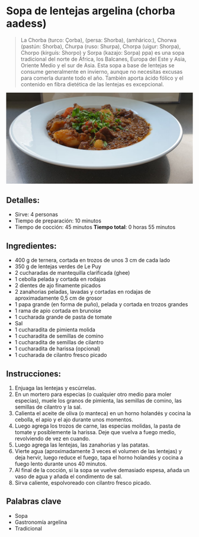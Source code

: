 # Sopa de lentejas argelina (chorba aadess)

> La Chorba (turco: Çorba), (persa: Shorba), (amhárico:), Chorwa (pastún: Shorba), Churpa (ruso: Shurpa), Chorpa (uigur: Shorpa), Chorpo (kirguís: Shorpo) y Sorpa (kazajo: Sorpa) ppa) es una sopa tradicional del norte de África, los Balcanes, Europa del Este y Asia, Oriente Medio y el sur de Asia. Esta sopa a base de lentejas se consume generalmente en invierno, aunque no necesitas excusas para comerla durante todo el año. También aporta ácido fólico y el contenido en fibra dietética de las lentejas es excepcional.

![Sopa de lentejas argelina](https://github.com/anamorph/recettes/blob/main/photos/fr-soupe-aux-lentilles-algerienne-01.jpg?raw=true)

## Detalles:
* Sirve: 4 personas
* Tiempo de preparación: 10 minutos
* Tiempo de cocción: 45 minutos
**Tiempo total**: 0 horas 55 minutos

## Ingredientes:
* 400 g de ternera, cortada en trozos de unos 3 cm de cada lado
* 350 g de lentejas verdes de Le Puy
* 2 cucharadas de mantequilla clarificada (ghee)
* 1 cebolla pelada y cortada en rodajas
* 2 dientes de ajo finamente picados
* 2 zanahorias peladas, lavadas y cortadas en rodajas de aproximadamente 0,5 cm de grosor
* 1 papa grande (en forma de puño), pelada y cortada en trozos grandes
* 1 rama de apio cortada en brunoise
* 1 cucharada grande de pasta de tomate
* Sal
* 1 cucharadita de pimienta molida
* 1 cucharadita de semillas de comino
* 1 cucharadita de semillas de cilantro
* 1 cucharadita de harissa (opcional)
* 1 cucharada de cilantro fresco picado

## Instrucciones:
1. Enjuaga las lentejas y escúrrelas.
1. En un mortero para especias (o cualquier otro medio para moler especias), muele los granos de pimienta, las semillas de comino, las semillas de cilantro y la sal.
1. Calienta el aceite de oliva (o manteca) en un horno holandés y cocina la cebolla, el apio y el ajo durante unos momentos.
1. Luego agrega los trozos de carne, las especias molidas, la pasta de tomate y posiblemente la harissa. Deje que vuelva a fuego medio, revolviendo de vez en cuando.
1. Luego agrega las lentejas, las zanahorias y las patatas.
1. Vierte agua (aproximadamente 3 veces el volumen de las lentejas) y deja hervir, luego reduce el fuego, tapa el horno holandés y cocina a fuego lento durante unos 40 minutos.
1. Al final de la cocción, si la sopa se vuelve demasiado espesa, añada un vaso de agua y añada el condimento de sal.
1. Sirva caliente, espolvoreado con cilantro fresco picado.

## Palabras clave
* Sopa
* Gastronomía argelina
* Tradicional
